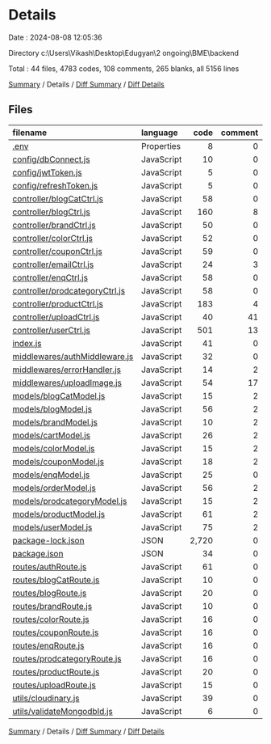 # Details

Date : 2024-08-08 12:05:36

Directory c:\\Users\\Vikash\\Desktop\\Edugyan\\2 ongoing\\BME\\backend

Total : 44 files,  4783 codes, 108 comments, 265 blanks, all 5156 lines

[Summary](results.md) / Details / [Diff Summary](diff.md) / [Diff Details](diff-details.md)

## Files
| filename | language | code | comment | blank | total |
| :--- | :--- | ---: | ---: | ---: | ---: |
| [.env](/.env) | Properties | 8 | 0 | 8 | 16 |
| [config/dbConnect.js](/config/dbConnect.js) | JavaScript | 10 | 0 | 2 | 12 |
| [config/jwtToken.js](/config/jwtToken.js) | JavaScript | 5 | 0 | 2 | 7 |
| [config/refreshToken.js](/config/refreshToken.js) | JavaScript | 5 | 0 | 2 | 7 |
| [controller/blogCatCtrl.js](/controller/blogCatCtrl.js) | JavaScript | 58 | 0 | 6 | 64 |
| [controller/blogCtrl.js](/controller/blogCtrl.js) | JavaScript | 160 | 8 | 11 | 179 |
| [controller/brandCtrl.js](/controller/brandCtrl.js) | JavaScript | 50 | 0 | 7 | 57 |
| [controller/colorCtrl.js](/controller/colorCtrl.js) | JavaScript | 52 | 0 | 9 | 61 |
| [controller/couponCtrl.js](/controller/couponCtrl.js) | JavaScript | 59 | 0 | 7 | 66 |
| [controller/emailCtrl.js](/controller/emailCtrl.js) | JavaScript | 24 | 3 | 5 | 32 |
| [controller/enqCtrl.js](/controller/enqCtrl.js) | JavaScript | 58 | 0 | 7 | 65 |
| [controller/prodcategoryCtrl.js](/controller/prodcategoryCtrl.js) | JavaScript | 58 | 0 | 7 | 65 |
| [controller/productCtrl.js](/controller/productCtrl.js) | JavaScript | 183 | 4 | 18 | 205 |
| [controller/uploadCtrl.js](/controller/uploadCtrl.js) | JavaScript | 40 | 41 | 25 | 106 |
| [controller/userCtrl.js](/controller/userCtrl.js) | JavaScript | 501 | 13 | 47 | 561 |
| [index.js](/index.js) | JavaScript | 41 | 0 | 3 | 44 |
| [middlewares/authMiddleware.js](/middlewares/authMiddleware.js) | JavaScript | 32 | 0 | 3 | 35 |
| [middlewares/errorHandler.js](/middlewares/errorHandler.js) | JavaScript | 14 | 2 | 4 | 20 |
| [middlewares/uploadImage.js](/middlewares/uploadImage.js) | JavaScript | 54 | 17 | 18 | 89 |
| [models/blogCatModel.js](/models/blogCatModel.js) | JavaScript | 15 | 2 | 3 | 20 |
| [models/blogModel.js](/models/blogModel.js) | JavaScript | 56 | 2 | 4 | 62 |
| [models/brandModel.js](/models/brandModel.js) | JavaScript | 10 | 2 | 3 | 15 |
| [models/cartModel.js](/models/cartModel.js) | JavaScript | 26 | 2 | 3 | 31 |
| [models/colorModel.js](/models/colorModel.js) | JavaScript | 15 | 2 | 3 | 20 |
| [models/couponModel.js](/models/couponModel.js) | JavaScript | 18 | 2 | 3 | 23 |
| [models/enqModel.js](/models/enqModel.js) | JavaScript | 25 | 0 | 4 | 29 |
| [models/orderModel.js](/models/orderModel.js) | JavaScript | 56 | 2 | 3 | 61 |
| [models/prodcategoryModel.js](/models/prodcategoryModel.js) | JavaScript | 15 | 2 | 2 | 19 |
| [models/productModel.js](/models/productModel.js) | JavaScript | 61 | 2 | 3 | 66 |
| [models/userModel.js](/models/userModel.js) | JavaScript | 75 | 2 | 4 | 81 |
| [package-lock.json](/package-lock.json) | JSON | 2,720 | 0 | 1 | 2,721 |
| [package.json](/package.json) | JSON | 34 | 0 | 1 | 35 |
| [routes/authRoute.js](/routes/authRoute.js) | JavaScript | 61 | 0 | 3 | 64 |
| [routes/blogCatRoute.js](/routes/blogCatRoute.js) | JavaScript | 10 | 0 | 2 | 12 |
| [routes/blogRoute.js](/routes/blogRoute.js) | JavaScript | 20 | 0 | 3 | 23 |
| [routes/brandRoute.js](/routes/brandRoute.js) | JavaScript | 10 | 0 | 4 | 14 |
| [routes/colorRoute.js](/routes/colorRoute.js) | JavaScript | 16 | 0 | 2 | 18 |
| [routes/couponRoute.js](/routes/couponRoute.js) | JavaScript | 16 | 0 | 3 | 19 |
| [routes/enqRoute.js](/routes/enqRoute.js) | JavaScript | 16 | 0 | 2 | 18 |
| [routes/prodcategoryRoute.js](/routes/prodcategoryRoute.js) | JavaScript | 16 | 0 | 3 | 19 |
| [routes/productRoute.js](/routes/productRoute.js) | JavaScript | 20 | 0 | 4 | 24 |
| [routes/uploadRoute.js](/routes/uploadRoute.js) | JavaScript | 15 | 0 | 6 | 21 |
| [utils/cloudinary.js](/utils/cloudinary.js) | JavaScript | 39 | 0 | 5 | 44 |
| [utils/validateMongodbId.js](/utils/validateMongodbId.js) | JavaScript | 6 | 0 | 0 | 6 |

[Summary](results.md) / Details / [Diff Summary](diff.md) / [Diff Details](diff-details.md)